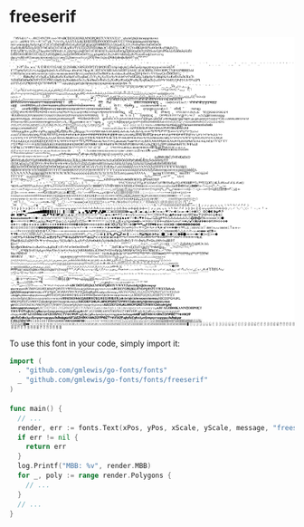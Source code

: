 # freeserif

![freeserif](freeserif.png)

To use this font in your code, simply import it:

```go
import (
  . "github.com/gmlewis/go-fonts/fonts"
  _ "github.com/gmlewis/go-fonts/fonts/freeserif"
)

func main() {
  // ...
  render, err := fonts.Text(xPos, yPos, xScale, yScale, message, "freeserif", Center)
  if err != nil {
    return err
  }
  log.Printf("MBB: %v", render.MBB)
  for _, poly := range render.Polygons {
    // ...
  }
  // ...
}
```
